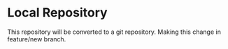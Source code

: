 # Local Repository

This repository will be converted to a git repository. 
Making this change in feature/new branch.
